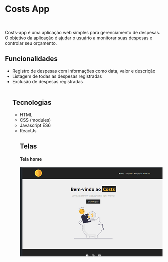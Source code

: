 <h1>Costs App</h1>
<br>
<p>Costs-app é uma aplicação web simples para gerenciamento de despesas. O objetivo da aplicação é ajudar o usuário a monitorar suas despesas e controlar seu orçamento.</p>

<h2>Funcionalidades</h2>
<ul>
<li>Registro de despesas com informações como data, valor e descrição
</li>
<li>Listagem de todas as despesas registradas
</li>
<li>Exclusão de despesas registradas
</li>
<br>

<h2>Tecnologias</h2>
<ul>
<li>HTML</li>
<li>CSS (modules)</li>
<li>Javascript ES6</li>
<li>ReactJs</li>

<h2>Telas</h2>
<h4>Tela home </h4>
<img src='https://github.com/Gabriel-Vict0r/Costs-app/blob/main/mobile%20(7).png' alt='tela home'>
